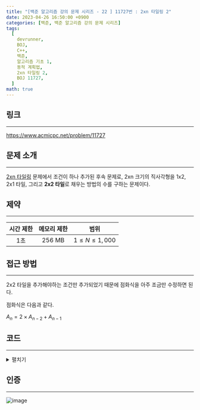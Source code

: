 ```yaml
---
title: "[백준 알고리즘 강의 문제 시리즈 - 22 ] 11727번 : 2xn 타일링 2"
date: 2023-04-26 16:50:00 +0900
categories: [백준, 백준 알고리즘 강의 문제 시리즈]
tags:
  [
    devrunner,
    BOJ,
    C++,
    백준,
    알고리즘 기초 1,
    동적 계획법,
    2xn 타일링 2,
    BOJ 11727,
  ]
math: true
---
```


## 링크

---

<https://www.acmicpc.net/problem/11727>

## 문제 소개

---

[2xn 타일링](https://www.acmicpc.net/problem/11726) 문제에서 조건이 하나 추가된 후속 문제로, 2xn 크기의 직사각형을 1x2, 2x1 타일, 그리고 **2x2 타일**로 채우는 방법의 수를 구하는 문제이다.

## 제약

---

| 시간 제한 | 메모리 제한 |         범위          |
| :-------: | :---------: | :-------------------: |
|    1초    |   256 MB    | $1 \leq N \leq 1,000$ |

## 접근 방법

---

2x2 타일을 추가해야하는 조건만 추가되었기 때문에 점화식을 아주 조금만 수정하면 된다.

점화식은 다음과 같다.

$A_n = 2 \times A_{n-2} + A_{n-1}$

## 코드

---

<details>
<summary>펼치기</summary>
<div markdown="1">

```cpp
#include <bits/stdc++.h>
using namespace std;

int n;

int a[1001] = {0, 1, 3};

void solve() {
  for (int i = 3; i <= n; ++i) {
    a[i] = (a[i - 1] + 2 * a[i - 2]) % 10007;
  }

  cout << a[n] << '\n';
}

int main() {
  cin >> n;
  solve();
  return 0;
}
```

</div>
</details>

## 인증

---

![image](https://user-images.githubusercontent.com/87963766/234506781-a3a44ff9-f7c0-4e14-90db-b202a34c1eb4.png)
